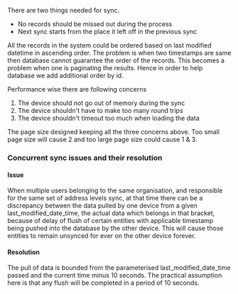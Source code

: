 There are two things needed for sync.
- No records should be missed out during the process
- Next sync starts from the place it left off in the previous sync

All the records in the system could be ordered based on last modified datetime in ascending order. The problem is when two timestamps are same then database cannot guarantee the order of the records. This becomes a problem when one is paginating the results. Hence in order to help database we add additional order by id. 

Performance wise there are following concerns
1. The device should not go out of memory during the sync
2. The device shouldn't have to make too many round trips
3. The device shouldn't timeout too much when loading the data

The page size designed keeping all the three concerns above. Too small page size will cause 2 and too large page size could cause 1 & 3.


### Concurrent sync issues and their resolution

#### Issue
When multiple users belonging to the same organisation, and responsible for the same 
set of address levels sync, at that time there can be a discrepancy between the 
data pulled by one device from a given last_modified_date_time, the actual data 
which belongs in that bracket, because of delay of flush of certain entities with applicable timestamp
being pushed into the database by the other device. This will cause those entities to 
remain unsynced for ever on the other device forever.


#### Resolution
The pull of data is bounded from the parameterised last_modified_date_time passed
and the current time minus 10 seconds. The practical assumption here is that any flush 
will be completed in a period of 10 seconds.  
